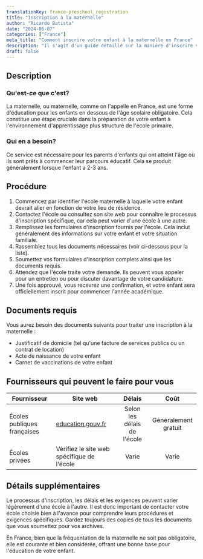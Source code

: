 ```yaml
---
translationKey: france-preschool_registration
title: "Inscription à la maternelle"
author: "Ricardo Batista"
date: "2024-06-07"
categories: ["France"]
meta_title: "Comment inscrire votre enfant à la maternelle en France"
description: "Il s'agit d'un guide détaillé sur la manière d'inscrire votre enfant à la maternelle en France"
draft: false
---
```


## Description
### Qu'est-ce que c'est?
La maternelle, ou maternelle, comme on l'appelle en France, est une forme d'éducation pour les enfants en dessous de l'âge scolaire obligatoire. Cela constitue une étape cruciale dans la préparation de votre enfant à l'environnement d'apprentissage plus structuré de l'école primaire.

### Qui en a besoin?
Ce service est nécessaire pour les parents d'enfants qui ont atteint l'âge où ils sont prêts à commencer leur parcours éducatif. Cela se produit généralement lorsque l'enfant a 2-3 ans.

## Procédure
1. Commencez par identifier l'école maternelle à laquelle votre enfant devrait aller en fonction de votre lieu de résidence.
2. Contactez l'école ou consultez son site web pour connaître le processus d'inscription spécifique, car cela peut varier d'une école à une autre.
3. Remplissez les formulaires d'inscription fournis par l'école. Cela inclut généralement des informations sur votre enfant et votre situation familiale.
4. Rassemblez tous les documents nécessaires (voir ci-dessous pour la liste).
5. Soumettez vos formulaires d'inscription complets ainsi que les documents requis.
6. Attendez que l'école traite votre demande. Ils peuvent vous appeler pour un entretien ou pour discuter davantage de votre candidature.
7. Une fois approuvé, vous recevrez une confirmation, et votre enfant sera officiellement inscrit pour commencer l'année académique.

## Documents requis
Vous aurez besoin des documents suivants pour traiter une inscription à la maternelle :

- Justificatif de domicile (tel qu'une facture de services publics ou un contrat de location)
- Acte de naissance de votre enfant
- Carnet de vaccinations de votre enfant

## Fournisseurs qui peuvent le faire pour vous

| Fournisseur        |     Site web     |     Délais    |       Coût      |
| --------------- | --------------- |  :-------------: | :-------------: |
| Écoles publiques françaises      |  [education.gouv.fr](http://www.education.gouv.fr/)       |      Selon les délais de l'école      |        Généralement gratuit       |
| Écoles privées| Vérifiez le site web spécifique de l'école| Varie| Varie|

## Détails supplémentaires
Le processus d'inscription, les délais et les exigences peuvent varier légèrement d'une école à l'autre. Il est donc important de contacter votre école choisie bien à l'avance pour comprendre leurs procédures et exigences spécifiques. Gardez toujours des copies de tous les documents que vous soumettez pour vos archives.

En France, bien que la fréquentation de la maternelle ne soit pas obligatoire, elle est courante et bien considérée, offrant une bonne base pour l'éducation de votre enfant.